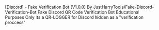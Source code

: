 [Discord] - Fake Verification Bot (V1.0.0)
By JustHarryTools/Fake-Discord-Verification-Bot
Fake Discord QR Code Verification Bot Educational Purposes Only
Its a QR-LOGGER for Discord hidden as a "verification proccess"
